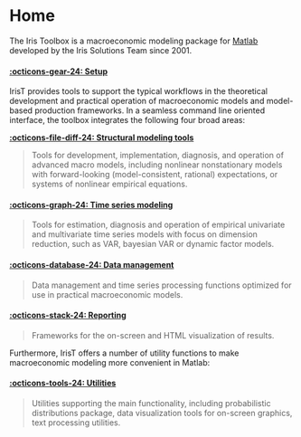 # Home

The Iris Toolbox is a macroeconomic modeling package for
[Matlab](www.mathworks.com) developed by the Iris Solutions Team since
2001.

#### [:octicons-gear-24: Setup](Setup/index.md)


IrisT provides tools to support the typical workflows in the theoretical development
and practical operation of macroeconomic models and model-based production frameworks. 
In a seamless command line oriented interface, the toolbox integrates the following four broad areas:

__[:octicons-file-diff-24: Structural modeling tools](StructuralModeling/index.md)__
>
> Tools for development, implementation, diagnosis, and operation of advanced macro
> models, including nonlinear nonstationary models with forward-looking
> (model-consistent, rational) expectations, or systems of nonlinear
> empirical equations.
>

#### [:octicons-graph-24: Time series modeling](TimeSeriesModeling/index.md)
>
> Tools for estimation, diagnosis and operation of empirical univariate and
> multivariate time series models with focus on dimension reduction, such
> as VAR, bayesian VAR or dynamic factor models.
>

#### [:octicons-database-24: Data management](DataManagement/index.md)
>
> Data management and time series processing functions optimized for use in
> practical macroeconomic models.
>

#### [:octicons-stack-24: Reporting](Reporting/index.md)
>
> Frameworks for the on-screen and HTML visualization of results.
>

Furthermore, IrisT offers a number of utility functions to make
macroeconomic modeling more convenient in Matlab:

#### [:octicons-tools-24: Utilities](Utilities/index.md)
>
> Utilities supporting the main functionality, including probabilistic
> distributions package, data visualization tools for on-screen graphics,
> text processing utilities.
>

